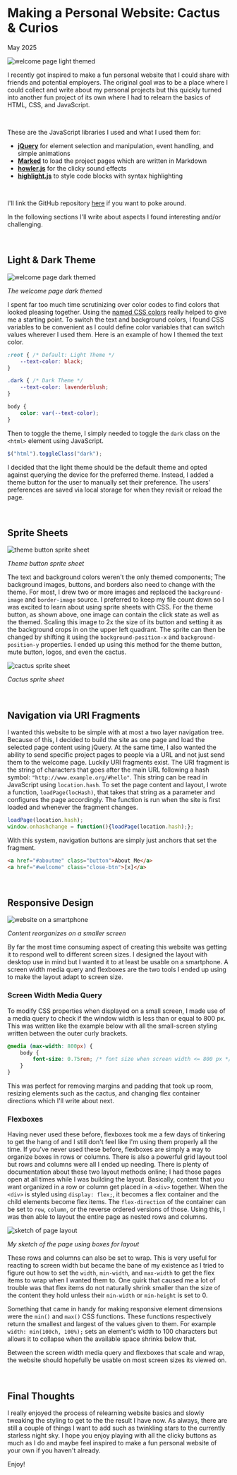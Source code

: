 # Making a Personal Website: Cactus & Curios

May 2025

![welcome page light themed](img/welcome_light.webp)

I recently got inspired to make a fun personal website that I could share with friends and potential employers. The original goal was to be a place where I could collect and write about my personal projects but this quickly turned into another fun project of its own where I had to relearn the basics of HTML, CSS, and JavaScript.

<br>

These are the JavaScript libraries I used and what I used them for:

- [**jQuery**](https://jquery.com/) for element selection and manipulation, event handling, and simple animations
- [**Marked**](https://github.com/markedjs/marked) to load the project pages which are written in Markdown
- [**howler.js**](https://howlerjs.com/) for the clicky sound effects
- [**highlight.js**](https://highlightjs.org/) to style code blocks with syntax highlighting

<br>

I'll link the GitHub repository [here](https://github.com/zeropt/zeropt.github.io) if you want to poke around.

In the following sections I'll write about aspects I found interesting and/or challenging.

<br>

## Light & Dark Theme

![welcome page dark themed](img/welcome_dark.webp)

*The welcome page dark themed*

I spent far too much time scrutinizing over color codes to find colors that looked pleasing together. Using the [named CSS colors](https://www.w3schools.com/colors/colors_groups.asp) really helped to give me a starting point. To switch the text and background colors, I found CSS variables to be convenient as I could define color variables that can switch values wherever I used them. Here is an example of how I themed the text color.

```css
:root { /* Default: Light Theme */
	--text-color: black;
}

.dark { /* Dark Theme */
	--text-color: lavenderblush;
}

body {
	color: var(--text-color);
}
```

Then to toggle the theme, I simply needed to toggle the `dark` class on the `<html>` element using JavaScript.

```js
$("html").toggleClass("dark");
```

I decided that the light theme should be the default theme and opted against querying the device for the preferred theme. Instead, I added a theme button for the user to manually set their preference. The users' preferences are saved via local storage for when they revisit or reload the page.

<br>

## Sprite Sheets

![theme button sprite sheet](img/theme_sprites.webp)

*Theme button sprite sheet*

The text and background colors weren't the only themed components; The background images, buttons, and borders also need to change with the theme. For most, I drew two or more images and replaced the `background-image` and `border-image` source. I preferred to keep my file count down so I was excited to learn about using sprite sheets with CSS. For the theme button, as shown above, one image can contain the click state as well as the themed. Scaling this image to 2x the size of its button and setting it as the background crops in on the upper left quadrant. The sprite can then be changed by shifting it using the `background-position-x` and `background-position-y` properties. I ended up using this method for the theme button, mute button, logos, and even the cactus.

![cactus sprite sheet](img/cactus.webp)

*Cactus sprite sheet*

<br>

## Navigation via URI Fragments

I wanted this website to be simple with at most a two layer navigation tree. Because of this, I decided to build the site as one page and load the selected page content using jQuery. At the same time, I also wanted the ability to send specific project pages to people via a URL and not just send them to the welcome page. Luckily URI fragments exist. The URI fragment is the string of characters that goes after the main URL following a hash symbol: `"http://www.example.org/#hello"`. This string can be read in JavaScript using `location.hash`. To set the page content and layout, I wrote a function, `loadPage(locHash)`, that takes that string as a parameter and configures the page accordingly. The function is run when the site is first loaded and whenever the fragment changes.

```js
loadPage(location.hash);
window.onhashchange = function(){loadPage(location.hash);};
```

With this system, navigation buttons are simply just anchors that set the fragment.

```html
<a href="#aboutme" class="button">About Me</a>
<a href="#welcome" class="close-btn">[x]</a>
```

<br>

## Responsive Design

![website on a smartphone](img/mobile.webp)

*Content reorganizes on a smaller screen*

By far the most time consuming aspect of creating this website was getting it to respond well to different screen sizes. I designed the layout with desktop use in mind but I wanted it to at least be usable on a smartphone. A screen width media query and flexboxes are the two tools I ended up using to make the layout adapt to screen size.

### Screen Width Media Query

To modify CSS properties when displayed on a small screen, I made use of a media query to check if the window width is less than or equal to 800 px. This was written like the example below with all the small-screen styling written between the outer curly brackets.

```css
@media (max-width: 800px) {
	body {
		font-size: 0.75rem; /* font size when screen width <= 800 px */
	}
}
```

This was perfect for removing margins and padding that took up room, resizing elements such as the cactus, and changing flex container directions which I'll write about next.

### Flexboxes

Having never used these before, flexboxes took me a few days of tinkering to get the hang of and I still don't feel like I'm using them properly all the time. If you've never used these before, flexboxes are simply a way to organize boxes in rows or columns. There is also a powerful grid layout tool but rows and columns were all I ended up needing. There is plenty of documentation about these two layout methods online; I had those pages open at all times while I was building the layout. Basically, content that you want organized in a row or column get placed in a `<div>` together. When the `<div>` is styled using `display: flex;`, it becomes a flex container and the child elements become flex items. The `flex-direction` of the container can be set to `row`, `column`, or the reverse ordered versions of those. Using this, I was then able to layout the entire page as nested rows and columns.

![sketch of page layout](img/page_layout.webp)

*My sketch of the page using boxes for layout*

These rows and columns can also be set to wrap. This is very useful for reacting to screen width but became the bane of my existence as I tried to figure out how to set the `width`, `min-width`, and `max-width` to get the flex items to wrap when I wanted them to. One quirk that caused me a lot of trouble was that flex items do not naturally shrink smaller than the size of the content they hold unless their `min-width` or `min-height` is set to 0.

Something that came in handy for making responsive element dimensions were the `min()` and `max()` CSS functions. These functions respectively return the smallest and largest of the values given to them. For example `width: min(100ch, 100%);` sets an element's width to 100 characters but allows it to collapse when the available space shrinks below that.

Between the screen width media query and flexboxes that scale and wrap, the website should hopefully be usable on most screen sizes its viewed on.

<br>

## Final Thoughts

I really enjoyed the process of relearning website basics and slowly tweaking the styling to get to the the result I have now. As always, there are still a couple of things I want to add such as twinkling stars to the currently starless night sky. I hope you enjoy playing with all the clicky buttons as much as I do and maybe feel inspired to make a fun personal website of your own if you haven't already.

Enjoy!

<br>
